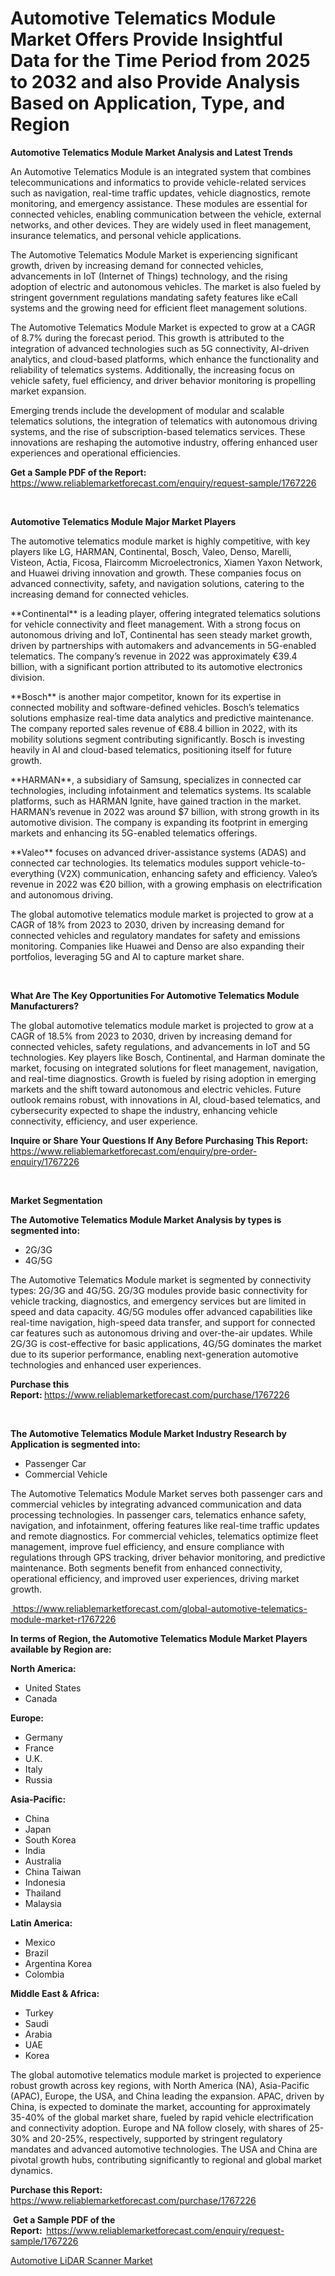 <p><h1>Automotive Telematics Module Market Offers Provide Insightful Data for the Time Period from 2025 to 2032 and also Provide Analysis Based on Application, Type, and Region</h1></p><p><strong>Automotive Telematics Module Market Analysis and Latest Trends</strong></p>
<p><p>An Automotive Telematics Module is an integrated system that combines telecommunications and informatics to provide vehicle-related services such as navigation, real-time traffic updates, vehicle diagnostics, remote monitoring, and emergency assistance. These modules are essential for connected vehicles, enabling communication between the vehicle, external networks, and other devices. They are widely used in fleet management, insurance telematics, and personal vehicle applications.</p><p>The Automotive Telematics Module Market is experiencing significant growth, driven by increasing demand for connected vehicles, advancements in IoT (Internet of Things) technology, and the rising adoption of electric and autonomous vehicles. The market is also fueled by stringent government regulations mandating safety features like eCall systems and the growing need for efficient fleet management solutions.</p><p>The Automotive Telematics Module Market is expected to grow at a CAGR of 8.7% during the forecast period. This growth is attributed to the integration of advanced technologies such as 5G connectivity, AI-driven analytics, and cloud-based platforms, which enhance the functionality and reliability of telematics systems. Additionally, the increasing focus on vehicle safety, fuel efficiency, and driver behavior monitoring is propelling market expansion.</p><p>Emerging trends include the development of modular and scalable telematics solutions, the integration of telematics with autonomous driving systems, and the rise of subscription-based telematics services. These innovations are reshaping the automotive industry, offering enhanced user experiences and operational efficiencies.</p></p>
<p><strong>Get a Sample PDF of the Report:&nbsp;</strong> <a href="https://www.reliablemarketforecast.com/enquiry/request-sample/1767226?utm_campaign=1144&utm_medium=2&utm_source=Github&utm_content=ia&utm_term=23012025&utm_id=automotive-telematics-module">https://www.reliablemarketforecast.com/enquiry/request-sample/1767226</a></p>
<p>&nbsp;</p>
<p><strong>Automotive Telematics Module Major Market Players</strong></p>
<p><p>The automotive telematics module market is highly competitive, with key players like LG, HARMAN, Continental, Bosch, Valeo, Denso, Marelli, Visteon, Actia, Ficosa, Flaircomm Microelectronics, Xiamen Yaxon Network, and Huawei driving innovation and growth. These companies focus on advanced connectivity, safety, and navigation solutions, catering to the increasing demand for connected vehicles.</p><p>**Continental** is a leading player, offering integrated telematics solutions for vehicle connectivity and fleet management. With a strong focus on autonomous driving and IoT, Continental has seen steady market growth, driven by partnerships with automakers and advancements in 5G-enabled telematics. The company’s revenue in 2022 was approximately €39.4 billion, with a significant portion attributed to its automotive electronics division.</p><p>**Bosch** is another major competitor, known for its expertise in connected mobility and software-defined vehicles. Bosch’s telematics solutions emphasize real-time data analytics and predictive maintenance. The company reported sales revenue of €88.4 billion in 2022, with its mobility solutions segment contributing significantly. Bosch is investing heavily in AI and cloud-based telematics, positioning itself for future growth.</p><p>**HARMAN**, a subsidiary of Samsung, specializes in connected car technologies, including infotainment and telematics systems. Its scalable platforms, such as HARMAN Ignite, have gained traction in the market. HARMAN’s revenue in 2022 was around $7 billion, with strong growth in its automotive division. The company is expanding its footprint in emerging markets and enhancing its 5G-enabled telematics offerings.</p><p>**Valeo** focuses on advanced driver-assistance systems (ADAS) and connected car technologies. Its telematics modules support vehicle-to-everything (V2X) communication, enhancing safety and efficiency. Valeo’s revenue in 2022 was €20 billion, with a growing emphasis on electrification and autonomous driving.</p><p>The global automotive telematics module market is projected to grow at a CAGR of 18% from 2023 to 2030, driven by increasing demand for connected vehicles and regulatory mandates for safety and emissions monitoring. Companies like Huawei and Denso are also expanding their portfolios, leveraging 5G and AI to capture market share.</p></p>
<p>&nbsp;</p>
<p><strong>What Are The Key Opportunities For Automotive Telematics Module Manufacturers?</strong></p>
<p><p>The global automotive telematics module market is projected to grow at a CAGR of 18.5% from 2023 to 2030, driven by increasing demand for connected vehicles, safety regulations, and advancements in IoT and 5G technologies. Key players like Bosch, Continental, and Harman dominate the market, focusing on integrated solutions for fleet management, navigation, and real-time diagnostics. Growth is fueled by rising adoption in emerging markets and the shift toward autonomous and electric vehicles. Future outlook remains robust, with innovations in AI, cloud-based telematics, and cybersecurity expected to shape the industry, enhancing vehicle connectivity, efficiency, and user experience.</p></p>
<p><strong>Inquire or Share Your Questions If Any Before Purchasing This Report:</strong> <a href="https://www.reliablemarketforecast.com/enquiry/pre-order-enquiry/1767226?utm_campaign=1144&utm_medium=2&utm_source=Github&utm_content=ia&utm_term=23012025&utm_id=automotive-telematics-module">https://www.reliablemarketforecast.com/enquiry/pre-order-enquiry/1767226</a></p>
<p>&nbsp;</p>
<p><strong>Market Segmentation</strong></p>
<p><strong>The Automotive Telematics Module Market Analysis by types is segmented into:</strong></p>
<p><ul><li>2G/3G</li><li>4G/5G</li></ul></p>
<p><p>The Automotive Telematics Module market is segmented by connectivity types: 2G/3G and 4G/5G. 2G/3G modules provide basic connectivity for vehicle tracking, diagnostics, and emergency services but are limited in speed and data capacity. 4G/5G modules offer advanced capabilities like real-time navigation, high-speed data transfer, and support for connected car features such as autonomous driving and over-the-air updates. While 2G/3G is cost-effective for basic applications, 4G/5G dominates the market due to its superior performance, enabling next-generation automotive technologies and enhanced user experiences.</p></p>
<p><strong>Purchase this Report:&nbsp;</strong><a href="https://www.reliablemarketforecast.com/purchase/1767226?utm_campaign=1144&utm_medium=2&utm_source=Github&utm_content=ia&utm_term=23012025&utm_id=automotive-telematics-module">https://www.reliablemarketforecast.com/purchase/1767226</a></p>
<p>&nbsp;</p>
<p><strong>The Automotive Telematics Module Market Industry Research by Application is segmented into:</strong></p>
<p><ul><li>Passenger Car</li><li>Commercial Vehicle</li></ul></p>
<p><p>The Automotive Telematics Module Market serves both passenger cars and commercial vehicles by integrating advanced communication and data processing technologies. In passenger cars, telematics enhance safety, navigation, and infotainment, offering features like real-time traffic updates and remote diagnostics. For commercial vehicles, telematics optimize fleet management, improve fuel efficiency, and ensure compliance with regulations through GPS tracking, driver behavior monitoring, and predictive maintenance. Both segments benefit from enhanced connectivity, operational efficiency, and improved user experiences, driving market growth.</p></p>
<p><a href="https://www.reliablemarketforecast.com/global-automotive-telematics-module-market-r1767226?utm_campaign=1144&utm_medium=2&utm_source=Github&utm_content=ia&utm_term=23012025&utm_id=automotive-telematics-module">&nbsp;https://www.reliablemarketforecast.com/global-automotive-telematics-module-market-r1767226</a></p>
<p><strong>In terms of Region, the Automotive Telematics Module Market Players available by Region are:</strong></p>
<p>
    <p> <strong> North America: </strong>
        <ul>
            <li>United States</li>
            <li>Canada</li>
        </ul>
        </p> 
    <p> <strong> Europe: </strong>
        <ul>
            <li>Germany</li>
            <li>France</li>
            <li>U.K.</li>
            <li>Italy</li>
            <li>Russia</li>
        </ul>
        </p> 
    <p> <strong> Asia-Pacific: </strong>
        <ul>
            <li>China</li>
            <li>Japan</li>
            <li>South Korea</li>
            <li>India</li>
            <li>Australia</li>
            <li>China Taiwan</li>
            <li>Indonesia</li>
            <li>Thailand</li>
            <li>Malaysia</li>
        </ul>
        </p> 
    <p> <strong> Latin America: </strong>
        <ul>
            <li>Mexico</li>
            <li>Brazil</li>
            <li>Argentina Korea</li>
            <li>Colombia</li>
        </ul>
        </p> 
    <p> <strong> Middle East & Africa: </strong>
        <ul>
            <li>Turkey</li>
            <li>Saudi</li>
            <li>Arabia</li>
            <li>UAE</li>
            <li>Korea</li>
        </ul>
    </p>
    </p>
<p><p>The global automotive telematics module market is projected to experience robust growth across key regions, with North America (NA), Asia-Pacific (APAC), Europe, the USA, and China leading the expansion. APAC, driven by China, is expected to dominate the market, accounting for approximately 35-40% of the global market share, fueled by rapid vehicle electrification and connectivity adoption. Europe and NA follow closely, with shares of 25-30% and 20-25%, respectively, supported by stringent regulatory mandates and advanced automotive technologies. The USA and China are pivotal growth hubs, contributing significantly to regional and global market dynamics.</p></p>
<p><strong>Purchase this Report: </strong><a href="https://www.reliablemarketforecast.com/purchase/1767226?utm_campaign=1144&utm_medium=2&utm_source=Github&utm_content=ia&utm_term=23012025&utm_id=automotive-telematics-module">https://www.reliablemarketforecast.com/purchase/1767226</a></p>
<p>&nbsp;<strong>Get a Sample PDF of the Report:&nbsp;&nbsp;</strong><a href="https://www.reliablemarketforecast.com/enquiry/request-sample/1767226?utm_campaign=1144&utm_medium=2&utm_source=Github&utm_content=ia&utm_term=23012025&utm_id=automotive-telematics-module">https://www.reliablemarketforecast.com/enquiry/request-sample/1767226</a></p>
<p><strong></strong></p>
<p><p><a href="https://github.com/lateshab69/Market-Research-Report-List-1/blob/main/automotive-lidar-scanner-market.md?utm_campaign=1144&utm_medium=2&utm_source=Github&utm_content=ia&utm_term=23012025&utm_id=automotive-telematics-module">Automotive LiDAR Scanner Market</a></p></p>